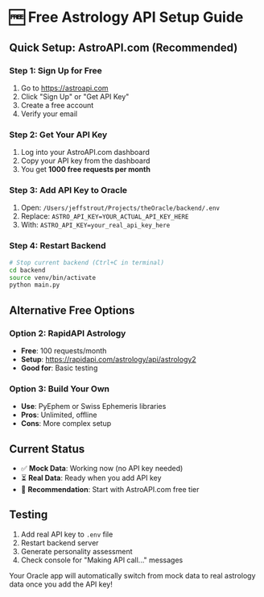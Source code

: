 # 🆓 Free Astrology API Setup Guide

## Quick Setup: AstroAPI.com (Recommended)

### Step 1: Sign Up for Free
1. Go to https://astroapi.com
2. Click "Sign Up" or "Get API Key"
3. Create a free account
4. Verify your email

### Step 2: Get Your API Key
1. Log into your AstroAPI.com dashboard
2. Copy your API key from the dashboard
3. You get **1000 free requests per month**

### Step 3: Add API Key to Oracle
1. Open: `/Users/jeffstrout/Projects/theOracle/backend/.env`
2. Replace: `ASTRO_API_KEY=YOUR_ACTUAL_API_KEY_HERE`
3. With: `ASTRO_API_KEY=your_real_api_key_here`

### Step 4: Restart Backend
```bash
# Stop current backend (Ctrl+C in terminal)
cd backend
source venv/bin/activate
python main.py
```

## Alternative Free Options

### Option 2: RapidAPI Astrology
- **Free**: 100 requests/month
- **Setup**: https://rapidapi.com/astrology/api/astrology2
- **Good for**: Basic testing

### Option 3: Build Your Own
- **Use**: PyEphem or Swiss Ephemeris libraries
- **Pros**: Unlimited, offline
- **Cons**: More complex setup

## Current Status
- ✅ **Mock Data**: Working now (no API key needed)
- ⏳ **Real Data**: Ready when you add API key
- 🎯 **Recommendation**: Start with AstroAPI.com free tier

## Testing
1. Add real API key to `.env` file
2. Restart backend server
3. Generate personality assessment
4. Check console for "Making API call..." messages

Your Oracle app will automatically switch from mock data to real astrology data once you add the API key!